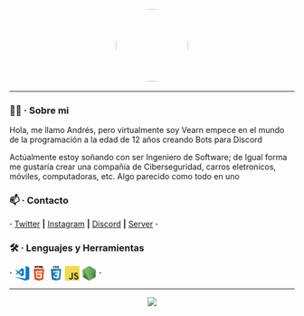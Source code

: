 <p align="center">    
    <img style="border-radius: 100px" width="128" height="128" src="https://github.com/vearndev/imgs/blob/main/githubmephoto.png?raw=true">
</p>


---

### 🤙🏼 **·** Sobre mi

Hola, me llamo Andrés, pero virtualmente soy Vearn empece en el mundo de la programación a la edad de 12 años creando Bots para Discord

Actúalmente estoy soñando con ser Ingeniero de Software; de Igual forma me gustaría crear una compañía de Ciberseguridad, carros eletronicos, móviles, computadoras, etc. Algo parecido como todo en uno

### 📫 **·** Contacto

**·** [Twitter](https://www.twitter.com/vearndev)
**|** [Instagram](https://www.instagram.com/vearndev/)
**|** [Discord](https://discord.com/users/560327765317124097)
**|** [Server](https://discord.gg/comingsoon) **·**</h>

### 🛠️ **·** Lenguajes y Herramientas

**·** <img align="center" alt="Visual Studio Code" width="26px" src="https://raw.githubusercontent.com/github/explore/80688e429a7d4ef2fca1e82350fe8e3517d3494d/topics/visual-studio-code/visual-studio-code.png" /> <img align="center" alt="HTML5" width="26px" src="https://raw.githubusercontent.com/github/explore/80688e429a7d4ef2fca1e82350fe8e3517d3494d/topics/html/html.png" /> <img align="center" alt="CSS" width="26px" src="https://raw.githubusercontent.com/github/explore/80688e429a7d4ef2fca1e82350fe8e3517d3494d/topics/css/css.png" /> <img align="center" alt="JavaScript" width="26px" src="https://raw.githubusercontent.com/github/explore/80688e429a7d4ef2fca1e82350fe8e3517d3494d/topics/javascript/javascript.png" /> <img align="center" alt="Node.js" width="26px" src="https://raw.githubusercontent.com/github/explore/80688e429a7d4ef2fca1e82350fe8e3517d3494d/topics/nodejs/nodejs.png" /> **·**

---

<div align="center">
<p align="justify/left/right/center">
<img src="https://github.com/vearndev/imgs/blob/main/github.jpg?raw=true">
